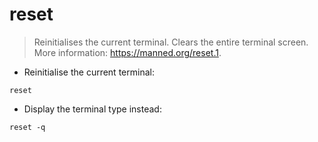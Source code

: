 # reset

> Reinitialises the current terminal. Clears the entire terminal screen.
> More information: <https://manned.org/reset.1>.

- Reinitialise the current terminal:

`reset`

- Display the terminal type instead:

`reset -q`
